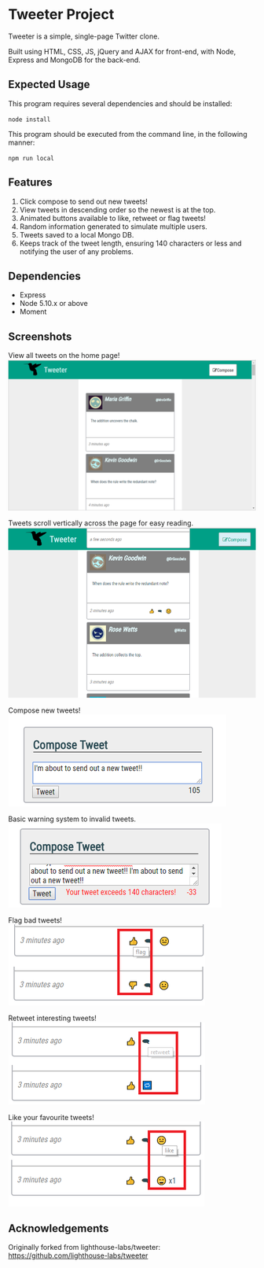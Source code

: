 # Tweeter Project

Tweeter is a simple, single-page Twitter clone.

Built using HTML, CSS, JS, jQuery and AJAX for front-end, with Node, Express and MongoDB for the back-end.

## Expected Usage

This program requires several dependencies and should be installed:

`node install`

This program should be executed from the command line, in the following manner:

`npm run local`

## Features

1. Click compose to send out new tweets!
2. View tweets in descending order so the newest is at the top.
3. Animated buttons available to like, retweet or flag tweets!
4. Random information generated to simulate multiple users.
5. Tweets saved to a local Mongo DB.
6. Keeps track of the tweet length, ensuring 140 characters or less and notifying the user of any problems.

## Dependencies

- Express
- Node 5.10.x or above
- Moment

## Screenshots
View all tweets on the home page!
!["Screenshot of tweeter home page"](https://github.com/d-mclean/tweeter/blob/master/docs/home-page.png)

Tweets scroll vertically across the page for easy reading.
!["Screenshot of multiple tweets"](https://github.com/d-mclean/tweeter/blob/master/docs/multiple-tweets.png)

Compose new tweets!
!["Screenshot of a new tweet being composed"](https://github.com/d-mclean/tweeter/blob/master/docs/new-tweet.png)

Basic warning system to invalid tweets.
!["Screenshot of tweet error handling"](https://github.com/d-mclean/tweeter/blob/master/docs/new-tweet-error.png)

Flag bad tweets!
!["Screenshot of flagging a tweet"](https://github.com/d-mclean/tweeter/blob/master/docs/flag-tweet.png)

Retweet interesting tweets!
!["Screenshot of retweeting"](https://github.com/d-mclean/tweeter/blob/master/docs/retweet-tweet.png)

Like your favourite tweets!
!["Screenshot of liking a tweet"](https://github.com/d-mclean/tweeter/blob/master/docs/like-tweet.png)

## Acknowledgements

Originally forked from lighthouse-labs/tweeter:
<https://github.com/lighthouse-labs/tweeter>